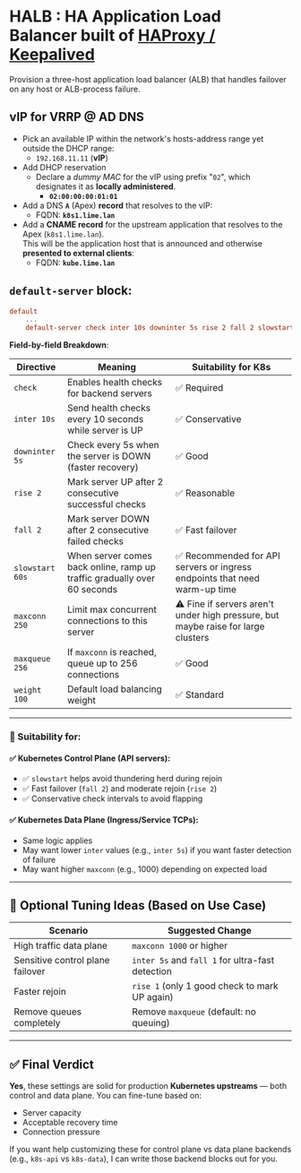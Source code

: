 # HALB :  HA Application Load Balancer built of [HAProxy / Keepalived](https://chatgpt.com/share/6804fcc4-45e0-8009-aaac-ccf8e9ed74de) 

Provision a three-host application load balancer (ALB) that handles failover on any host or ALB-process failure.

## __vIP__ for VRRP @ AD DNS

- Pick an available IP within the network's hosts-address range yet outside the DHCP range:
    - `192.168.11.11` (__vIP__)
- Add DHCP reservation 
    - Declare a *dummy MAC* for the vIP using prefix "`02`", which designates it as __locally administered__.
        - __`02:00:00:00:01:01`__
- Add a DNS __`A`__ (Apex) __record__ that resolves to the vIP:
    - FQDN: __`k8s1.lime.lan`__
- Add a __CNAME record__ for the upstream  application that resolves to the Apex (`k8s1.lime.lan`).   
      This will be the application host  that is announced and otherwise __presented to external clients__:
    - FQDN: __`kube.lime.lan`__

## `default-server` block:

```ini
default 
    ...
    default-server check inter 10s downinter 5s rise 2 fall 2 slowstart 60s maxconn 250 maxqueue 256 weight 100
```

__Field-by-field Breakdown__:

| Directive     | Meaning                                                                                  | Suitability for K8s |
|---------------|-------------------------------------------------------------------------------------------|----------------------|
| `check`       | Enables health checks for backend servers                                                 | ✅ Required           |
| `inter 10s`   | Send health checks every 10 seconds while server is UP                                    | ✅ Conservative       |
| `downinter 5s`| Check every 5s when the server is DOWN (faster recovery)                                   | ✅ Good               |
| `rise 2`      | Mark server UP after 2 consecutive successful checks                                       | ✅ Reasonable         |
| `fall 2`      | Mark server DOWN after 2 consecutive failed checks                                         | ✅ Fast failover      |
| `slowstart 60s` | When server comes back online, ramp up traffic gradually over 60 seconds                | ✅ Recommended for API servers or ingress endpoints that need warm-up time |
| `maxconn 250` | Limit max concurrent connections to this server                                            | ⚠️ Fine if servers aren't under high pressure, but maybe raise for large clusters |
| `maxqueue 256`| If `maxconn` is reached, queue up to 256 connections                                       | ✅ Good               |
| `weight 100`  | Default load balancing weight                                                              | ✅ Standard           |

---

### 🧠 Suitability for:

#### ✅ **Kubernetes Control Plane (API servers):**
- ✅ `slowstart` helps avoid thundering herd during rejoin
- ✅ Fast failover (`fall 2`) and moderate rejoin (`rise 2`)
- ✅ Conservative check intervals to avoid flapping

#### ✅ **Kubernetes Data Plane (Ingress/Service TCPs):**
- Same logic applies
- May want lower `inter` values (e.g., `inter 5s`) if you want faster detection of failure
- May want higher `maxconn` (e.g., 1000) depending on expected load

---

## 🚀 Optional Tuning Ideas (Based on Use Case)

| Scenario                        | Suggested Change                                      |
|---------------------------------|-------------------------------------------------------|
| High traffic data plane         | `maxconn 1000` or higher                              |
| Sensitive control plane failover| `inter 5s` and `fall 1` for ultra-fast detection      |
| Faster rejoin                   | `rise 1` (only 1 good check to mark UP again)         |
| Remove queues completely        | Remove `maxqueue` (default: no queuing)              |

---

## ✅ Final Verdict

**Yes**, these settings are solid for production **Kubernetes upstreams** — both control and data plane. You can fine-tune based on:

- Server capacity
- Acceptable recovery time
- Connection pressure

If you want help customizing these for control plane vs data plane backends (e.g., `k8s-api` vs `k8s-data`), I can write those backend blocks out for you.
